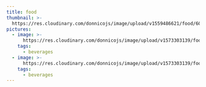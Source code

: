 ```yaml
---
title: food
thumbnail: >-
  https://res.cloudinary.com/donnicojs/image/upload/v1559486621/food/60876246_431315244082998_8317969823933923328_o.jpg_e1nuol.jpg
pictures:
  - image: >-
      https://res.cloudinary.com/donnicojs/image/upload/v1573303139/food/DSC_4234_edited_knedvv.jpg
    tags:
      - beverages
  - image: >-
      https://res.cloudinary.com/donnicojs/image/upload/v1573303139/food/SaltLand_Compositional11_Facebook_Adds_560x292px_proportional_bt4h2x.jpg
    tags:
      - beverages
---
```


